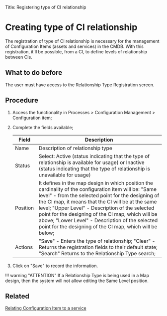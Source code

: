 Title: Registering type of CI relationship

# Creating type of CI relationship

The registration of type of CI relationship is necessary for the management of Configuration Items (assets and services) in the CMDB. 
With this registration, it'll be possible, from a CI, to define levels of relationship between CIs.

## What to do before
The user must have access to the Relationship Type Registration screen.

## Procedure

1. Access the functionality in Processes > Configuration Management > Configuration item;

2. Complete the fields available;

    | Field | Description |
    |-------|-----------|
    | Name | Description of relationship type|
    | Status | Select: Active (status indicating that the type of relationship is available for usage) or Inactive  (status indicating that the type of relationship is unavailable for usage)|
    | Position | It defines in the map design in which position the cardinality of the configuration item will be: "Same level" - from  the selected point for the designing of the CI map, it means that the CI will be at the same level; "Upper Level" - Description of the selected point for the designing of the CI map, which will be above; "Lower Level" - Description of the selected point for the designing of the CI map, which will be below;|
    | Actions | "Save" - Enters the type of relationship; "Clear" - Returns the registration fields to their default state; "Search" Returns to the Relationship Type search;|

3. Click on "Save" to record the information.

!!! warning "ATTENTION"
    If a Relationship Type is being used in a Map design, then the system will not allow editing the Same Level position.

## Related

[Relating Configuration Item to a service][1]

[1]:/en-us/4biz-helium/processes/configuration/use/create-ic-relationship.html
